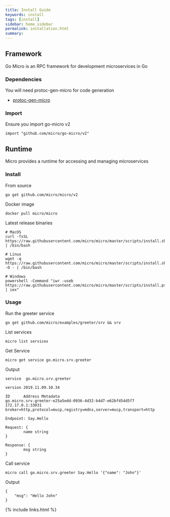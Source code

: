 ```yaml
---
title: Install Guide
keywords: install
tags: [install]
sidebar: home_sidebar
permalink: installation.html
summary: 
---
```


## Framework

Go Micro is an RPC framework for development microservices in Go

### Dependencies

You will need protoc-gen-micro for code generation

- [protoc-gen-micro](https://github.com/micro/protoc-gen-micro)

### Import

Ensure you import go-micro v2

```
import "github.com/micro/go-micro/v2"
```

## Runtime

Micro provides a runtime for accessing and managing microservices

### Install

From source

```
go get github.com/micro/micro/v2
```

Docker image

```
docker pull micro/micro
```

Latest release binaries

```
# MacOS
curl -fsSL https://raw.githubusercontent.com/micro/micro/master/scripts/install.sh | /bin/bash

# Linux
wget -q  https://raw.githubusercontent.com/micro/micro/master/scripts/install.sh -O - | /bin/bash

# Windows
powershell -Command "iwr -useb https://raw.githubusercontent.com/micro/micro/master/scripts/install.ps1 | iex"
```

### Usage

Run the greeter service

```shell
go get github.com/micro/examples/greeter/srv && srv
```

List services

```shell
micro list services
```

Get Service

```shell
micro get service go.micro.srv.greeter
```

Output

```shell
service  go.micro.srv.greeter

version 2019.11.09.10.34

ID      Address Metadata
go.micro.srv.greeter-e25a5edd-0936-4d32-b4d7-e62bf454d5f7       172.17.0.1:33031        broker=http,protocol=mucp,registry=mdns,server=mucp,transport=http

Endpoint: Say.Hello

Request: {
        name string
}

Response: {
        msg string
}
```

Call service

```shell
micro call go.micro.srv.greeter Say.Hello '{"name": "John"}'
```

Output

```shell
{
	"msg": "Hello John"
}
```

{% include links.html %}
